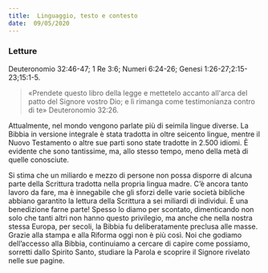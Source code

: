 ```yaml
---
title:  Linguaggio, testo e contesto
date:  09/05/2020
---
```


### Letture
Deuteronomio 32:46-47; 1 Re 3:6; Numeri 6:24-26; Genesi 1:26-27;2:15-23;15:1-5.

> <p></p>
> «Prendete questo libro della legge e mettetelo accanto all'arca del patto del Signore vostro Dio; e lì rimanga come testimonianza contro di te» Deuteronomio 32:26.

Attualmente, nel mondo vengono parlate più di seimila lingue diverse. La Bibbia in versione integrale è stata tradotta in oltre seicento lingue, mentre il Nuovo Testamento o altre sue parti sono state tradotte in 2.500 idiomi. È evidente che sono tantissime, ma, allo stesso tempo, meno della metà di quelle conosciute.

Si stima che un miliardo e mezzo di persone non possa disporre di alcuna parte della Scrittura tradotta nella propria lingua madre. C’è ancora tanto lavoro da fare, ma è innegabile che gli sforzi delle varie società bibliche abbiano garantito la lettura della Scrittura a sei miliardi di individui. È una benedizione farne parte! Spesso lo diamo per scontato, dimenticando non solo che tanti altri non hanno questo privilegio, ma anche che nella nostra stessa Europa, per secoli, la Bibbia fu deliberatamente preclusa alle masse. Grazie alla stampa e alla Riforma oggi non è più così. Noi che godiamo dell’accesso alla Bibbia, continuiamo a cercare di capire come possiamo, sorretti dallo Spirito Santo, studiare la Parola e scoprire il Signore rivelato nelle sue pagine.